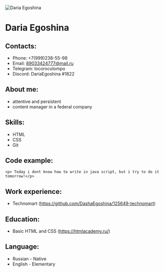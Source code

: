 ![Daria Egoshina](\rsschool\rsschool-cv\photo.jpeg)
# Daria Egoshina
## Contacts: 
* Phone: +7(999)238-55-98
* Email: 89033424777@mail.ru
* Telegram: locorocolompo
* Discord: DariaEgoshina #1822
## About me:
* attentive and persistent
* content manager in a federal company
## Skills:
* HTML
* CSS
* Git
## Code example:
``` <p> Today i dont know how to write in java script, but i try to do it tomorrow!</p> ```
## Work experience:
* Technomart (https://github.com/DashaEgoshina/125649-technomart)
## Education:
* Basic HTML and CSS (https://htmlacademy.ru/)
## Language:
* Russian - Native
* English - Elementary
